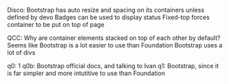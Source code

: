 Disco:
Bootstrap has auto resize and spacing on its containers unless defined by devo
Badges can be used to display status
Fixed-top forces container to be put on top of page


QCC:
Why are container elements stacked on top of each other by default?
Seems like Bootstrap is a lot easier to use than Foundation
Bootstrap uses a lot of divs


q0: 1
q0b: Bootstrap official docs, and talking to Ivan
q1: Bootstrap, since it is far simpler and more intutitive to use than Foundation
